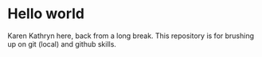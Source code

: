 # Hello world

Karen Kathryn here, back from a long break. This repository is for brushing up on git (local) and github skills.
